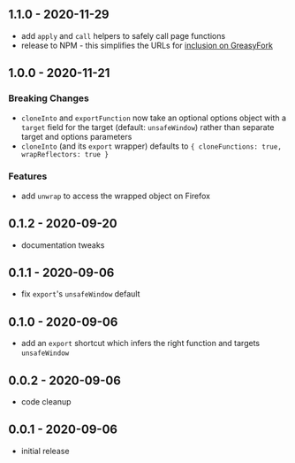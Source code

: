 ## 1.1.0 - 2020-11-29

- add `apply` and `call` helpers to safely call page functions
- release to NPM - this simplifies the URLs for [inclusion on GreasyFork](https://greasyfork.org/en/help/external-scripts)

## 1.0.0 - 2020-11-21

### Breaking Changes

- `cloneInto` and `exportFunction` now take an optional options object with a
  `target` field for the target (default: `unsafeWindow`) rather than separate
  target and options parameters
- `cloneInto` (and its `export` wrapper) defaults to `{ cloneFunctions: true, wrapReflectors: true }`

### Features

- add `unwrap` to access the wrapped object on Firefox

## 0.1.2 - 2020-09-20

- documentation tweaks

## 0.1.1 - 2020-09-06

- fix `export`'s `unsafeWindow` default

## 0.1.0 - 2020-09-06

- add an `export` shortcut which infers the right function and targets
  `unsafeWindow`

## 0.0.2 - 2020-09-06

- code cleanup

## 0.0.1 - 2020-09-06

- initial release
